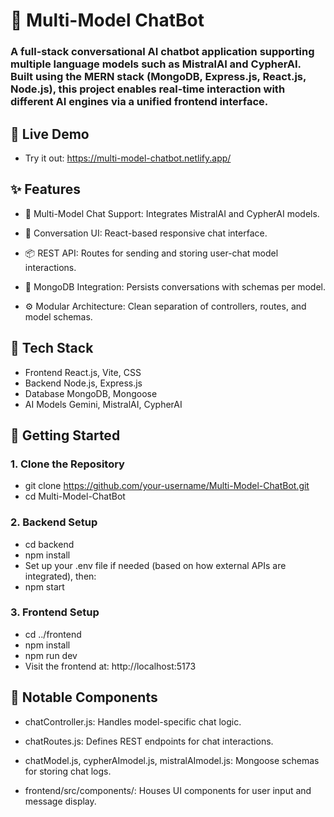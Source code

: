 # 🤖 Multi-Model ChatBot

### A full-stack conversational AI chatbot application supporting multiple language models such as MistralAI and CypherAI. Built using the MERN stack (MongoDB, Express.js, React.js, Node.js), this project enables real-time interaction with different AI engines via a unified frontend interface.

## 🔗 Live Demo

- Try it out: https://multi-model-chatbot.netlify.app/

## ✨ Features

- 🧠 Multi-Model Chat Support: Integrates MistralAI and CypherAI models.

- 💬 Conversation UI: React-based responsive chat interface.

- 📦 REST API: Routes for sending and storing user-chat model interactions.

- 🧾 MongoDB Integration: Persists conversations with schemas per model.

- ⚙️ Modular Architecture: Clean separation of controllers, routes, and model schemas.

## 🧰 Tech Stack

- Frontend	React.js, Vite, CSS
- Backend	Node.js, Express.js
- Database	MongoDB, Mongoose
- AI Models	Gemini, MistralAI, CypherAI


## 🚀 Getting Started

### 1. Clone the Repository

- git clone https://github.com/your-username/Multi-Model-ChatBot.git
- cd Multi-Model-ChatBot
  
### 2. Backend Setup

- cd backend
- npm install
- Set up your .env file if needed (based on how external APIs are integrated), then:
- npm start
  
### 3. Frontend Setup

- cd ../frontend
- npm install
- npm run dev
- Visit the frontend at: http://localhost:5173

## 📌 Notable Components

- chatController.js: Handles model-specific chat logic.

- chatRoutes.js: Defines REST endpoints for chat interactions.

- chatModel.js, cypherAImodel.js, mistralAImodel.js: Mongoose schemas for storing chat logs.

- frontend/src/components/: Houses UI components for user input and message display.

